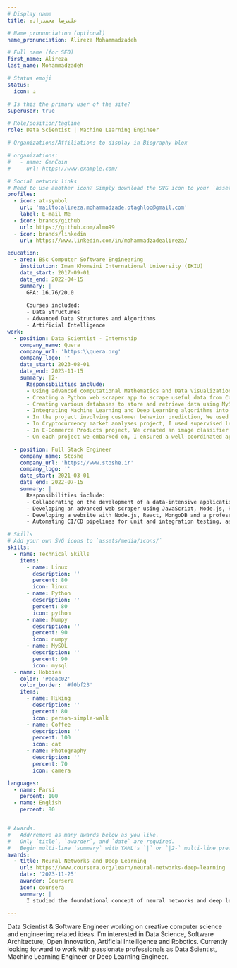 ```yaml
---
# Display name
title: علیرضا محمدزاده

# Name pronunciation (optional)
name_pronunciation: Alireza Mohammadzadeh

# Full name (for SEO)
first_name: Alireza
last_name: Mohammadzadeh

# Status emoji
status:
  icon: ☕️

# Is this the primary user of the site?
superuser: true

# Role/position/tagline
role: Data Scientist | Machine Learning Engineer

# Organizations/Affiliations to display in Biography blox

# organizations:
#   - name: GenCoin
#     url: https://www.example.com/

# Social network links
# Need to use another icon? Simply download the SVG icon to your `assets/media/icons/` folder.
profiles:
  - icon: at-symbol
    url: 'mailto:alireza.mohammadzade.otaghloo@gmail.com'
    label: E-mail Me
  - icon: brands/github
    url: https://github.com/almo99
  - icon: brands/linkedin
    url: https://www.linkedin.com/in/mohammadzadealireza/

education:
  - area: BSc Computer Software Engineering
    institution: Imam Khomeini International University (IKIU)
    date_start: 2017-09-01
    date_end: 2022-04-15
    summary: |
      GPA: 16.76/20.0
      
      Courses included:
      - Data Structures
      - Advanced Data Structures and Algorithms
      - Artificial Intelligence
work:
  - position: Data Scientist - Internship
    company_name: Quera
    company_url: 'https:\\quera.org'
    company_logo: ''
    date_start: 2023-08-01
    date_end: 2023-11-15
    summary: |2-
      Responsibilities include:
      - Using advanced computational Mathematics and Data Visualization tools like Microsoft Power-BI and Python (Matplotlib & Plotly) to analyze various data and draw inferences and testing them using Statistical Hypothesis Testing.
      - Creating a Python web scraper app to scrape useful data from CoinMarketCap website.
      - Creating various databases to store and retrieve data using MySql & Neo4j.
      - Integrating Machine Learning and Deep Learning algorithms into various projects, leveraging their predictive and analytical abilities to propel the process towards the objectives. From using clustering algorithms for effective market segmentation to deploying deep learning neural networks in complex recognition tasks.
      - In the project involving customer behavior prediction, We used NLP algorithms for predicting customer satisfaction based on user review comments about products, thereby personalizing customer interactions, enhancing customer engagement and contributing to the achievement of improving customer experience.
      - In Cryptocurrency market analyses project, I used supervised learning algorithms predicting closing prices aiding in better investment in the future.
      - In E-Commerce Products project, We created an image classifier to automate product categorization. Leveraging the power of Deep Learning, this image classifier can analyze product images & intelligently classify them into appropriate categories, without any manual intervention.
      - On each project we embarked on, I ensured a well-coordinated approach by facilitating effective communication among team members, encouraging everyone to share their unique perspectives. In an interdisciplinary field like data science, where varying skills from data collection, processing, visualization, model building to the interpretation of results are needed, harnessing the potential of every team member is critical. This practice promoted collective intelligence and enhanced creativity and problem-solving capacity.

  - position: Full Stack Engineer
    company_name: Stoshe
    company_url: 'https://www.stoshe.ir'
    company_logo: ''
    date_start: 2021-03-01
    date_end: 2022-07-15
    summary: |
      Responsibilities include:
      - Collaborating on the development of a data-intensive application, which assisted in automating the generation of motion videos with emphasis on marketing advertisement videos. The goal was to deliver effective, time-saving solutions that seamlessly translate marketing needs into compelling video content.
      - Developing an advanced web scraper using JavaScript, Node.js, Puppeteer, React and MongoDB to retrieve the data needed for video creation.
      - Developing a website with Node.js, React, MongoDB and a professional Git/GitHub workflow.
      - Automating CI/CD pipelines for unit and integration testing, as well as the deployment the web app, database and Nginx using Docker Compose, GitHub Actions and scripting.

# Skills
# Add your own SVG icons to `assets/media/icons/`
skills:
  - name: Technical Skills
    items:
      - name: Linux
        description: ''
        percent: 80
        icon: linux
      - name: Python
        description: ''
        percent: 80
        icon: python
      - name: Numpy
        description: ''
        percent: 90
        icon: numpy
      - name: MySQL
        description: ''
        percent: 90
        icon: mysql
  - name: Hobbies
    color: '#eeac02'
    color_border: '#f0bf23'
    items:
      - name: Hiking
        description: ''
        percent: 80
        icon: person-simple-walk
      - name: Coffee
        description: ''
        percent: 100
        icon: cat
      - name: Photography
        description: ''
        percent: 70
        icon: camera

languages:
  - name: Farsi
    percent: 100
  - name: English
    percent: 80


# Awards.
#   Add/remove as many awards below as you like.
#   Only `title`, `awarder`, and `date` are required.
#   Begin multi-line `summary` with YAML's `|` or `|2-` multi-line prefix and indent 2 spaces below.
awards:
  - title: Neural Networks and Deep Learning
    url: https://www.coursera.org/learn/neural-networks-deep-learning
    date: '2023-11-25'
    awarder: Coursera
    icon: coursera
    summary: |
      I studied the foundational concept of neural networks and deep learning. By the end, I was familiar with the significant technological trends driving the rise of deep learning; build, train, and apply fully connected deep neural networks; implement efficient (vectorized) neural networks; identify key parameters in a neural network’s architecture; and apply deep learning to your own applications.

---
```


Data Scientist & Software Engineer working on creative computer science and engineering related ideas. I’m interested in Data Science, Software Architecture, Open Innovation, Artificial Intelligence and Robotics. Currently looking forward to work with passionate professionals as Data Scientist, Machine Learning Engineer or Deep Learning Engineer.
